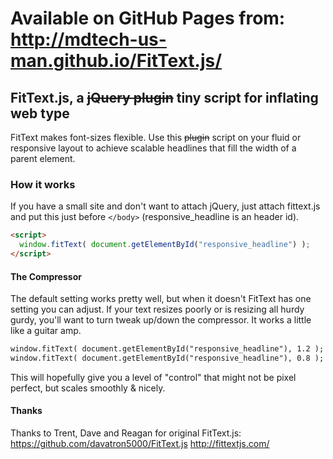 # Available on GitHub Pages from: http://mdtech-us-man.github.io/FitText.js/

## FitText.js, a <del>jQuery plugin</del> tiny script for inflating web type
FitText makes font-sizes flexible. Use this <del>plugin</del> script on your fluid or responsive layout to achieve scalable headlines that fill the width of a parent element.

### How it works
If you have a small site and don't want to attach jQuery, just attach fittext.js and put this just before `</body>` (responsive_headline is an header id).
```html
<script>
  window.fitText( document.getElementById("responsive_headline") );
</script>
```
#### The Compressor
The default setting works pretty well, but when it doesn't FitText has one setting you can adjust. If your text resizes poorly or is resizing all hurdy gurdy, you'll want to turn tweak up/down the compressor. It works a little like a guitar amp.
```html
window.fitText( document.getElementById("responsive_headline"), 1.2 ); // turn the compressor up (font will shrink a bit more aggressively)
window.fitText( document.getElementById("responsive_headline"), 0.8 ); // turn the compressor down (font will shrink less aggressively)
``` 
This will hopefully give you a level of "control" that might not be pixel perfect, but scales smoothly & nicely.

#### Thanks
Thanks to Trent, Dave and Reagan for original FitText.js: https://github.com/davatron5000/FitText.js
http://fittextjs.com/ 
